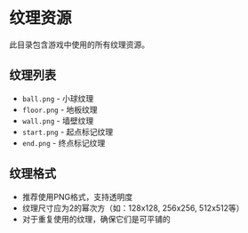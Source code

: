 # 纹理资源

此目录包含游戏中使用的所有纹理资源。

## 纹理列表

- `ball.png` - 小球纹理
- `floor.png` - 地板纹理
- `wall.png` - 墙壁纹理
- `start.png` - 起点标记纹理
- `end.png` - 终点标记纹理

## 纹理格式

- 推荐使用PNG格式，支持透明度
- 纹理尺寸应为2的幂次方（如：128x128, 256x256, 512x512等）
- 对于重复使用的纹理，确保它们是可平铺的
